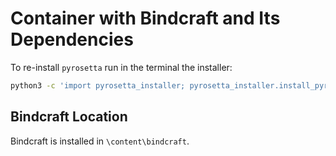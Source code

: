 # Container with Bindcraft and Its Dependencies

To re-install `pyrosetta` run in the terminal the installer:

```bash
python3 -c 'import pyrosetta_installer; pyrosetta_installer.install_pyrosetta()'
```

## Bindcraft Location

Bindcraft is installed in `\content\bindcraft`. 

